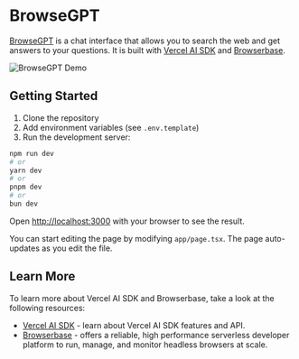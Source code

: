 # BrowseGPT

[BrowseGPT](https://browsegpt.dev) is a chat interface that allows you to search the web and get answers to your questions. It is built with [Vercel AI SDK](https://www.npmjs.com/package/ai) and [Browserbase](https://www.browserbase.com/).

![BrowseGPT Demo](./app/browsegpt.gif)

## Getting Started

1. Clone the repository
2. Add environment variables (see `.env.template`)
3. Run the development server:

```bash
npm run dev
# or
yarn dev
# or
pnpm dev
# or
bun dev
```

Open [http://localhost:3000](http://localhost:3000) with your browser to see the result.

You can start editing the page by modifying `app/page.tsx`. The page auto-updates as you edit the file.

## Learn More

To learn more about Vercel AI SDK and Browserbase, take a look at the following resources:

- [Vercel AI SDK](https://www.npmjs.com/package/ai) - learn about Vercel AI SDK features and API.
- [Browserbase](https://www.browserbase.com/) - offers a reliable, high performance serverless developer platform to run, manage, and monitor headless browsers at scale.
